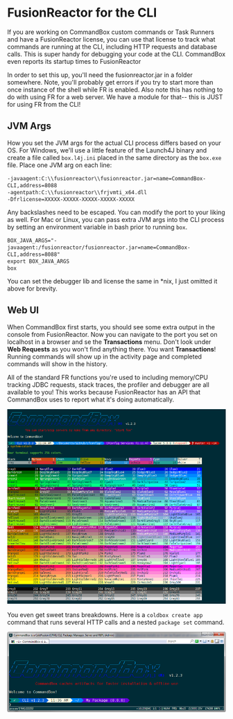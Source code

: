 # FusionReactor for the CLI

If you are working on CommandBox custom commands or Task Runners and have a FusionReactor license, you can use that license to track what commands are running at the CLI, including HTTP requests and database calls.  This is super handy for debugging your code at the CLI.  CommandBox even reports its startup times to FusionReactor

In order to set this up, you'll need the fusionreactor.jar in a folder somewhere.  Note, you'll probably get errors if you try to start more than once instance of the shell while FR is enabled.  Also note this has nothing to do with using FR for a web server.  We have a module for that-- this is JUST for using FR from the CLI!

## JVM Args

How you set the JVM args for the actual CLI process differs based on your OS.  For Windows, we'll use a little feature of the Launch4J binary and create a file called `box.l4j.ini` placed in the same directory as the `box.exe` file.  Place one JVM arg on each line:

```text
-javaagent:C:\\fusionreactor\\fusionreactor.jar=name=CommandBox-CLI,address=8088
-agentpath:C:\\fusionreactor\\frjvmti_x64.dll
-Dfrlicense=XXXXX-XXXXX-XXXXX-XXXXX-XXXXX
```

Any backslashes need to be escaped.  You can modify the port to your liking as well.  For Mac or Linux, you can pass extra JVM args into the CLI process by setting an environment variable in bash prior to running `box`.

```text
BOX_JAVA_ARGS="-javaagent:/fusionreactor/fusionreactor.jar=name=CommandBox-CLI,address=8088"
export BOX_JAVA_ARGS
box
```

You can set the debugger lib and license the same in \*nix, I just omitted it above for brevity. 

## Web UI

When CommandBox first starts, you should see some extra output in the console from FusionReactor.  Now you can navigate to the port you set on localhost in a browser and se the **Transactions** menu.  Don't look under **Web Requests** as you won't find anything there.  You want **Transactions**!  Running commands will show up in the activity page and completed commands will show in the history. 

All of the standard FR functions you're used to including memory/CPU tracking JDBC requests, stack traces, the profiler and debugger are all available to you!  This works because FusionReactor has an API that CommandBox uses to report what it's doing automatically.  

![](../.gitbook/assets/image%20%281%29.png)

You even get sweet trans breakdowns. Here is a `coldbox create app` command that runs several HTTP calls and a nested `package set` command.

![](../.gitbook/assets/image%20%2810%29.png)

